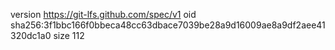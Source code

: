 version https://git-lfs.github.com/spec/v1
oid sha256:3f1bbc166f0bbeca48cc63dbace7039be28a9d16009ae8a9df2aee41320dc1a0
size 112
